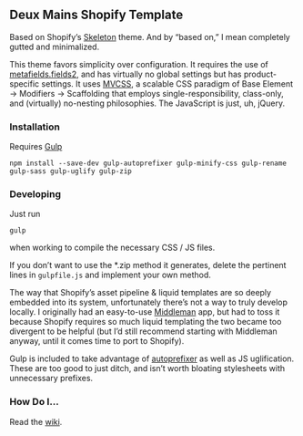 Deux Mains Shopify Template
---------------------------

Based on Shopify’s [Skeleton](https://github.com/Shopify/skeleton-theme) theme.
And by “based on,” I mean completely gutted and minimalized.

This theme favors simplicity over configuration. It requires the use of
[metafields.fields2](https://apps.shopify.com/metafields.fields2), and has virtually no global
settings but has product-specific settings. It uses [MVCSS](http://mvcss.io/), a
scalable CSS paradigm of Base Element → Modifiers → Scaffolding that employs
single-responsibility, class-only, and (virtually) no-nesting philosophies. The
JavaScript is just, uh, jQuery.

### Installation

Requires [Gulp](http://gulpjs.com/)

```
npm install --save-dev gulp-autoprefixer gulp-minify-css gulp-rename gulp-sass gulp-uglify gulp-zip
```

### Developing

Just run
```
gulp
````
when working to compile the necessary CSS / JS files.

If you don’t want to use the *.zip method it generates, delete the pertinent
lines in `gulpfile.js` and implement your own method.

The way that Shopify’s asset pipeline & liquid templates are so deeply embedded
into its system, unfortunately there’s not a way to truly develop locally. I
originally had an easy-to-use [Middleman](https://middlemanapp.com/) app, but
had to toss it because Shopify requires so much liquid templating the two became
too divergent to be helpful (but I’d still recommend starting with Middleman
anyway, until it comes time to port to Shopify).

Gulp is included to take advantage of
[autoprefixer](https://www.npmjs.com/package/gulp-autoprefixer) as well as JS
uglification. These are too good to just ditch, and isn’t worth bloating
stylesheets with unnecessary prefixes.

### How Do I…

Read the [wiki](https://github.com/deux-mains/deux-mains-shopify/wiki).
